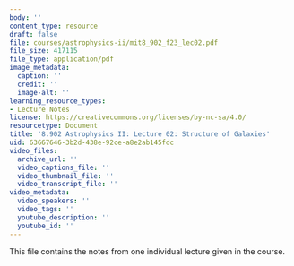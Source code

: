```yaml
---
body: ''
content_type: resource
draft: false
file: courses/astrophysics-ii/mit8_902_f23_lec02.pdf
file_size: 417115
file_type: application/pdf
image_metadata:
  caption: ''
  credit: ''
  image-alt: ''
learning_resource_types:
- Lecture Notes
license: https://creativecommons.org/licenses/by-nc-sa/4.0/
resourcetype: Document
title: '8.902 Astrophysics II: Lecture 02: Structure of Galaxies'
uid: 63667646-3b2d-438e-92ce-a8e2ab145fdc
video_files:
  archive_url: ''
  video_captions_file: ''
  video_thumbnail_file: ''
  video_transcript_file: ''
video_metadata:
  video_speakers: ''
  video_tags: ''
  youtube_description: ''
  youtube_id: ''
---
```

This file contains the notes from one individual lecture given in the course.